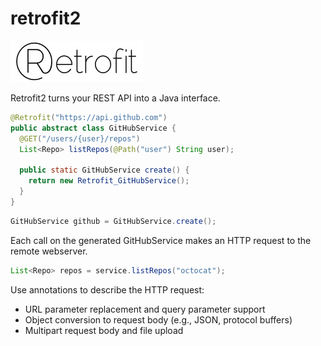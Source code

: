 # retrofit2

![retrofit2](art/retrofit2.png)

Retrofit2 turns your REST API into a Java interface.

```java
@Retrofit("https://api.github.com")
public abstract class GitHubService {
  @GET("/users/{user}/repos")
  List<Repo> listRepos(@Path("user") String user);
  
  public static GitHubService create() {
    return new Retrofit_GitHubService();
  }
}
```

```java
GitHubService github = GitHubService.create();
```

Each call on the generated GitHubService makes an HTTP request to the remote webserver.

```java
List<Repo> repos = service.listRepos("octocat");
```

Use annotations to describe the HTTP request:

* URL parameter replacement and query parameter support
* Object conversion to request body (e.g., JSON, protocol buffers)
* Multipart request body and file upload
